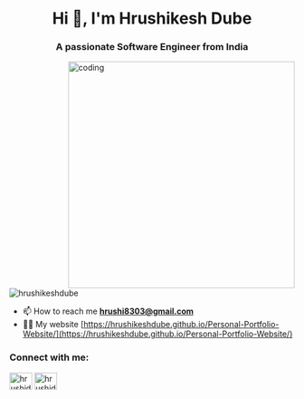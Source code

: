 <h1 align="center">Hi 👋, I'm Hrushikesh Dube</h1>
<h3 align="center">A passionate Software Engineer from India</h3>
<img align="right" alt ="coding" width="400" src ="https://cdn.dribbble.com/users/1162077/screenshots/3848914/programmer.gif">

<p align="left"> <img src="https://komarev.com/ghpvc/?username=hrushikeshdube&label=Profile%20views&color=0e75b6&style=flat" alt="hrushikeshdube" /> </p>

- 📫 How to reach me **hrushi8303@gmail.com**
- 👨‍💻 My website [https://hrushikeshdube.github.io/Personal-Portfolio-Website/](https://hrushikeshdube.github.io/Personal-Portfolio-Website/)



<h3 align="left">Connect with me:</h3>
<p align="left">
<a href="https://linkedin.com/in/hrushidube" target="blank"><img align="center" src="https://raw.githubusercontent.com/rahuldkjain/github-profile-readme-generator/master/src/images/icons/Social/linked-in-alt.svg" alt="hrushidube" height="30" width="40" /></a>
<a href="https://instagram.com/hrushidube_45" target="blank"><img align="center" src="https://raw.githubusercontent.com/rahuldkjain/github-profile-readme-generator/master/src/images/icons/Social/instagram.svg" alt="hrushidube_45" height="30" width="40" /></a>
</p>




